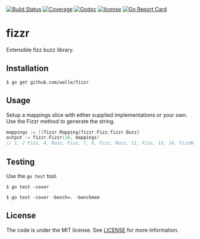 [![Build Status](https://img.shields.io/travis/walle/fizzr.svg?style=flat)](https://travis-ci.org/walle/fizzr)
[![Coverage](https://img.shields.io/codecov/c/github/walle/fizzr.svg?style=flat)](https://codecov.io/github/walle/fizzr)
[![Godoc](http://img.shields.io/badge/godoc-reference-blue.svg?style=flat)](https://godoc.org/github.com/walle/fizzr)
[![license](http://img.shields.io/badge/license-MIT-red.svg?style=flat)](https://raw.githubusercontent.com/walle/fizzr/master/LICENSE)
[![Go Report Card](http://goreportcard.com/badge/walle/fizzr?t=3)](http:/goreportcard.com/report/walle/fizzr)

# fizzr

Extensible fizz buzz library.

## Installation

```shell
$ go get github.com/walle/fizzr
```

## Usage

Setup a mappings slice with either supplied implementations or your own.
Use the Fizzr method to generate the string.

```go
mappings := []fizzr.Mapping{fizzr.Fizz,fizzr.Buzz}
output := fizzr.Fizzr(16, mappings) 
// 1, 2 Fizz, 4, Buzz, Fizz, 7, 8, Fizz, Buzz, 11, Fizz, 13, 14, FizzBuzz, 16
```

## Testing

Use the `go test` tool.

```shell
$ go test -cover
```

```shell
$ go test -cover -bench=. -benchmem
```

## License

The code is under the MIT license. See [LICENSE](LICENSE) for more
information.

